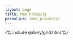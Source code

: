```yaml
---
layout: page
title: Mes Produits
permalink: /mes_produits/
---
```


{% include gallery/grid.html %}
